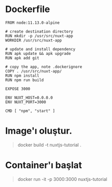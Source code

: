 # Dockerfile

```
FROM node:11.13.0-alpine

# create destination directory
RUN mkdir -p /usr/src/nuxt-app
WORKDIR /usr/src/nuxt-app

# update and install dependency
RUN apk update && apk upgrade
RUN apk add git

# copy the app, note .dockerignore
COPY . /usr/src/nuxt-app/
RUN npm install
RUN npm run build

EXPOSE 3000

ENV NUXT_HOST=0.0.0.0
ENV NUXT_PORT=3000

CMD [ "npm", "start" ]
```


# Image'ı oluştur.
> docker build -t nuxtjs-tutorial .

# Container'ı başlat
> docker run -it -p 3000:3000 nuxtjs-tutorial
